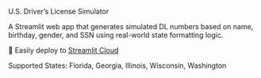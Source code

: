  U.S. Driver’s License Simulator

A Streamlit web app that generates simulated DL numbers based on name, birthday, gender, and SSN using real-world state formatting logic.

🚀 Easily deploy to [Streamlit Cloud](https://streamlit.io/cloud)

Supported States: Florida, Georgia, Illinois, Wisconsin, Washington
